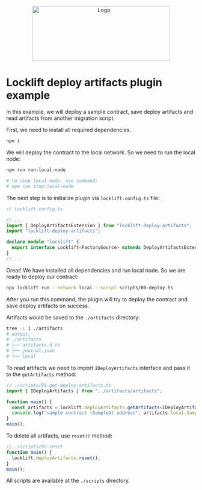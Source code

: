 <p align="center">
  <a href="https://github.com/venom-blockchain/developer-program">
    <img src="https://raw.githubusercontent.com/venom-blockchain/developer-program/main/vf-dev-program.png" alt="Logo" width="366.8" height="146.4">
  </a>
</p>

# Locklift deploy artifacts plugin example

In this example, we will deploy a sample contract, save deploy artifacts and read artifacts from another migration script.

First, we need to install all required dependencies.

```bash
npm i
```

We will deploy the contract to the local network. So we need to run the local node:
```bash
npm run run:local-node

# to stop local-node, use command:
# npm run stop:local-node
```

The next step is to initialize plugin via `locklift.config.ts` file:
```ts
// locklift.config.ts

// ...
import { DeployArtifactsExtension } from "locklift-deploy-artifacts";
import "locklift-deploy-artifacts";

declare module "locklift" {
  export interface Locklift<FactorySource> extends DeployArtifactsExtension<FactorySource> {}
}
// ...

```

Great! We have installed all dependencies and run local node. So we are ready to deploy our contract:
```bash
npx locklift run --network local --script scripts/00-deploy.ts
```

After you run this command, the plugin will try to deploy the contract and save deploy artifacts on success. 

Artifacts would be saved to the `./artifacts` directory:
```bash
tree -L 1 ./artifacts
# output:
# ./artifacts
# ├── artifacts.d.ts 
# ├── journal.json
# └── local
```


To read artifacts we need to import `IDeployArtifacts` interface and pass it to the `getArtifacts` method:
```ts
// ./scripts/01-get-deploy-artifacts.ts
import { IDeployArtifacts } from "../artifacts/artifacts";

function main() {
  const artifacts = locklift.deployArtifacts.getArtifacts<IDeployArtifacts>();
  console.log("sample contract (SampleA) address", artifacts.local.Sample.SampleA.v_0.address);
}
main();
```

To delete all artifacts, use `reset()` method:
```ts
// ./scripts/02-reset
function main() {
  locklift.deployArtifacts.reset();
}
main();
```

All scripts are available at the `./scripts` directory.
